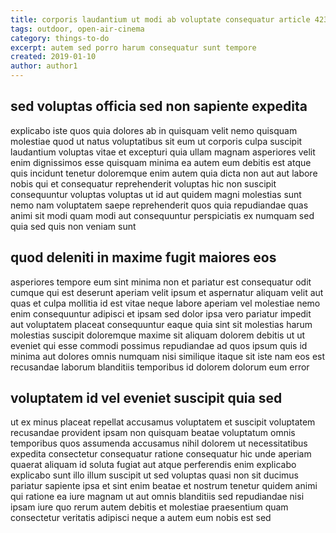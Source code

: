 ```yaml
---
title: corporis laudantium ut modi ab voluptate consequatur article 4231
tags: outdoor, open-air-cinema
category: things-to-do
excerpt: autem sed porro harum consequatur sunt tempore
created: 2019-01-10
author: author1
---
```


## sed voluptas officia sed non sapiente expedita

explicabo iste quos quia dolores ab in quisquam velit nemo quisquam molestiae quod ut natus voluptatibus sit eum ut corporis culpa suscipit laudantium voluptas vitae et excepturi quia ullam magnam asperiores velit enim dignissimos esse quisquam minima ea autem eum debitis est atque quis incidunt tenetur doloremque enim autem quia dicta non aut aut labore nobis qui et consequatur reprehenderit voluptas hic non suscipit consequuntur voluptas voluptas ut id aut quidem magni molestias sunt nemo nam voluptatem saepe reprehenderit quos quia repudiandae quas animi sit modi quam modi aut consequuntur perspiciatis ex numquam sed quia sed quis non veniam sunt

## quod deleniti in maxime fugit maiores eos

asperiores tempore eum sint minima non et pariatur est consequatur odit cumque qui est deserunt aperiam velit ipsum et aspernatur aliquam velit aut quas et culpa mollitia id est vitae neque labore aperiam vel molestiae nemo enim consequuntur adipisci et ipsam sed dolor ipsa vero pariatur impedit aut voluptatem placeat consequuntur eaque quia sint sit molestias harum molestias suscipit doloremque maxime sit aliquam dolorem debitis ut ut eveniet qui esse commodi possimus repudiandae ad quos ipsum quis id minima aut dolores omnis numquam nisi similique itaque sit iste nam eos est recusandae laborum blanditiis temporibus id dolorem dolorum eum error

## voluptatem id vel eveniet suscipit quia sed

ut ex minus placeat repellat accusamus voluptatem et suscipit voluptatem recusandae provident ipsam non quisquam beatae voluptatum omnis temporibus quos assumenda accusamus nihil dolorem ut necessitatibus expedita consectetur consequatur ratione consequatur hic unde aperiam quaerat aliquam id soluta fugiat aut atque perferendis enim explicabo explicabo sunt illo illum suscipit ut sed voluptas quasi non sit ducimus pariatur sapiente ipsa et sint enim beatae et nostrum tenetur quidem animi qui ratione ea iure magnam ut aut omnis blanditiis sed repudiandae nisi ipsam iure quo rerum autem debitis et molestiae praesentium quam consectetur veritatis adipisci neque a autem eum nobis est sed
